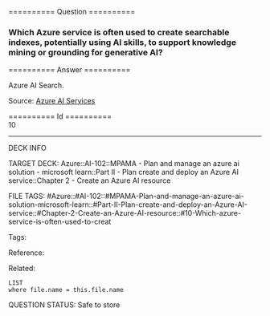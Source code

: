 ========== Question ==========  

### Which Azure service is often used to create searchable indexes, potentially using AI skills, to support knowledge mining or grounding for generative AI?  

========== Answer ==========  

Azure AI Search.

Source: [Azure AI Services](https://learn.microsoft.com/en-us/training/modules/prepare-azure-ai-development/3-azure-ai-services)

========== Id ==========  
10

---

DECK INFO

TARGET DECK: Azure::AI-102::MPAMA - Plan and manage an azure ai solution - microsoft learn::Part II - Plan create and deploy an Azure AI service::Chapter 2 - Create an Azure AI resource

FILE TAGS: #Azure::#AI-102::#MPAMA-Plan-and-manage-an-azure-ai-solution-microsoft-learn::#Part-II-Plan-create-and-deploy-an-Azure-AI-service::#Chapter-2-Create-an-Azure-AI-resource::#10-Which-azure-service-is-often-used-to-creat

Tags:

Reference:

Related:

```dataview
LIST
where file.name = this.file.name
```

QUESTION STATUS: Safe to store
